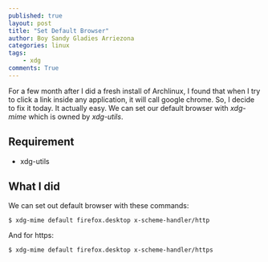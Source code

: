 ```yaml
---
published: true
layout: post
title: "Set Default Browser"
author: Boy Sandy Gladies Arriezona
categories: linux
tags:
    - xdg
comments: True
---
```



For a few month after I did a fresh install of Archlinux, I found that when I try to click a link inside any application, it will call google chrome. So, I decide to fix it today. It actually easy. We can set our default browser with *xdg-mime* which is owned by *xdg-utils*.

## Requirement

- xdg-utils

## What I did

 We can set out default browser with these commands:

``` shell
$ xdg-mime default firefox.desktop x-scheme-handler/http
```

And for https:

``` shell
$ xdg-mime default firefox.desktop x-scheme-handler/https
```

